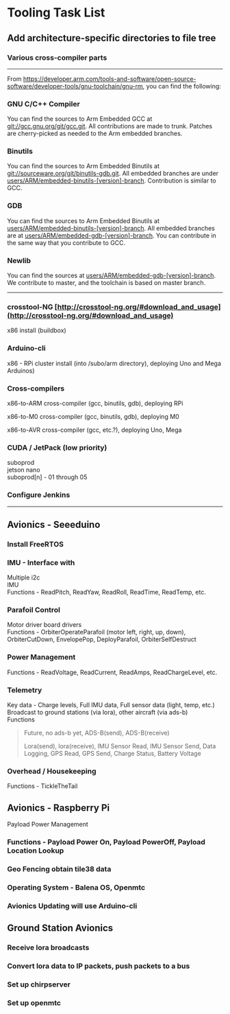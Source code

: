# Tooling Task List

## Add architecture-specific directories to file tree

### Various cross-compiler parts

-----

From <https://developer.arm.com/tools-and-software/open-source-software/developer-tools/gnu-toolchain/gnu-rm>, you can find the following:

### GNU C/C++ Compiler

You can find the sources to Arm Embedded GCC at [git://gcc.gnu.org/git/gcc.git](git://gcc.gnu.org/git/gcc.git). All contributions are made to trunk. Patches are cherry-picked as needed to the Arm embedded branches.

### Binutils  

You can find the sources to Arm Embedded Binutils at [git://sourceware.org/git/binutils-gdb.git](git://sourceware.org/git/binutils-gdb.git). All embedded branches are under [users/ARM/embedded-binutils-[version]-branch](users/ARM/embedded-binutils-[version]-branch). Contribution is similar to GCC.

### GDB

You can find the sources to Arm Embedded Binutils at [users/ARM/embedded-binutils-[version]-branch](git://sourceware.org/git/binutils-gdb.git). All embedded branches are at [users/ARM/embedded-gdb-[version]-branch](users/ARM/embedded-gdb-[version]-branch). You can contribute in the same way that you contribute to GCC.

### Newlib

You can find the sources at [users/ARM/embedded-gdb-[version]-branch](users/ARM/embedded-gdb-[version]-branch). We contribute to master, and the toolchain is based on master branch.

-----

### crosstool-NG [http://crosstool-ng.org/#download_and_usage](http://crosstool-ng.org/#download_and_usage)

x86 install (buildbox)

### Arduino-cli

x86 - RPi cluster install (into /subo/arm directory), deploying Uno and Mega Arduinos)

### Cross-compilers

x86-to-ARM cross-compiler (gcc, binutils, gdb), deploying RPi

x86-to-M0 cross-compiler (gcc, binutils, gdb), deploying M0

x86-to-AVR cross-compiler (gcc, etc.?), deploying Uno, Mega

### CUDA / JetPack (low priority)

suboprod  
jetson nano  
suboprod[n] - 01 through 05

### Configure Jenkins

-----

## Avionics - Seeeduino

### Install FreeRTOS

### IMU - Interface with

Multiple i2c  
IMU  
Functions - ReadPitch, ReadYaw, ReadRoll, ReadTime, ReadTemp, etc.

### Parafoil Control

Motor driver board drivers  
Functions - OrbiterOperateParafoil (motor left, right, up, down), OrbiterCutDown, EnvelopePop, DeployParafoil, OrbiterSelfDestruct

### Power Management

Functions - ReadVoltage, ReadCurrent, ReadAmps, ReadChargeLevel, etc.

### Telemetry

Key data - Charge levels, Full IMU data, Full sensor data (light, temp, etc.)  
Broadcast to ground stations (via lora), other   aircraft (via ads-b)  
Functions  

> Future, no ads-b yet, ADS-B(send), ADS-B(receive)  
>  
> Lora(send), lora(receive), IMU Sensor Read, IMU
Sensor Send, Data Logging, GPS Read, GPS Send, Charge Status, Battery Voltage  

### Overhead / Housekeeping

Functions - TickleTheTail

## Avionics - Raspberry Pi

Payload Power Management

### Functions - Payload Power On, Payload PowerOff, Payload Location Lookup

### Geo Fencing obtain tile38 data

### Operating System - Balena OS, Openmtc

### Avionics Updating will use Arduino-cli

## Ground Station Avionics

### Receive lora broadcasts

### Convert lora data to IP packets, push packets to a bus

### Set up chirpserver

### Set up openmtc
